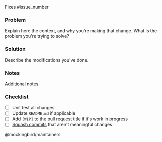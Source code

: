 Fixes #issue_number

### Problem

Explain here the context, and why you're making that change.
What is the problem you're trying to solve?

### Solution

Describe the modifications you've done.

### Notes

Additional notes.

### Checklist

- [ ] Unit test all changes
- [ ] Update `README.md` if applicable
- [ ] Add `[WIP]` to the pull request title if it's work in progress
- [ ] [Squash commits](https://ariejan.net/2011/07/05/git-squash-your-latests-commits-into-one) that aren't meaningful changes

@mockingbird/maintainers
